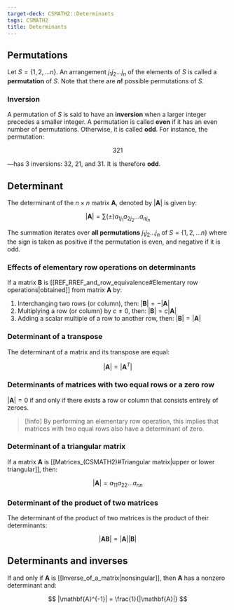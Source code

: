 ```yaml
---
target-deck: CSMATH2::Determinants
tags: CSMATH2
title: Determinants
---
```


## Permutations

Let $S = \{1, 2, ... n\}$. An arrangement $j_1j_2...j_n$ of the elements of $S$ is called a **permutation** of $S$. Note that there are **$n!$** possible permutations of $S$.

<!--ID: 1717416468081-->

### Inversion

A permutation of $S$ is said to have an **inversion** when a larger integer precedes a smaller integer. A permutation is called **even** if it has an even number of permutations. Otherwise, it is called **odd**. For instance, the permutation:

$$
321
$$

—has 3 inversions: $32$, $21$, and $31$. It is therefore **odd**.

<!--ID: 1717416468088-->

## Determinant

The determinant of the $n \times n$ matrix $\mathbf{A}$, denoted by $|\mathbf{A}|$ is given by:

$$
|\mathbf{A}| = \sum (\pm) a_{1j_1}a_{2j_2}\dots a_{nj_n}
$$

The summation iterates over **all permutations** $j_1 j_2 \dots j_n$ of $S = \{1, 2, ... n\}$ where the sign is taken as positive if the permutation is even, and negative if it is odd.

<!--ID: 1717416468094-->

### Effects of elementary row operations on determinants

If a matrix $\mathbf{B}$ is [[REF_RREF_and_row_equivalence#Elementary row operations|obtained]] from matrix $\mathbf{A}$ by:

1. Interchanging two rows (or column), then: $|\mathbf{B}| = -|\mathbf{A}|$
2. Multiplying a row (or column) by $c \neq 0$, then: $|\mathbf{B}| = c|\mathbf{A}|$
3. Adding a scalar multiple of a row to another row, then: $|\mathbf{B}| = |\mathbf{A}|$
<!--ID: 1717416468099-->

### Determinant of a transpose

The determinant of a matrix and its transpose are equal:

$$
|\mathbf{A}| = |\mathbf{A}^T|
$$

<!--ID: 1717416468104-->

### Determinants of matrices with two equal rows or a zero row

$|\mathbf{A}| = 0$ if and only if there exists a row or column that consists entirely of zeroes.

>[!info] By performing an elementary row operation, this implies that matrices with two equal rows also have a determinant of zero.

<!--ID: 1717416468109-->

### Determinant of a triangular matrix

If a matrix $\mathbf{A}$ is [[Matrices_(CSMATH2)#Triangular matrix|upper or lower triangular]], then:

$$
|\mathbf{A}| = a_{11}a_{22}\dots a_{nn}
$$

<!--ID: 1717416468114-->

### Determinant of the product of two matrices

The determinant of the product of two matrices is the product of their determinants:

$$
|\mathbf{A}\mathbf{B}| = |\mathbf{A}||\mathbf{B}|
$$

<!--ID: 1717416468120-->

## Determinants and inverses

If and only if $\mathbf{A}$ is [[Inverse_of_a_matrix|nonsingular]], then $\mathbf{A}$ has a nonzero determinant and:

$$
|\mathbf{A}^{-1}| = \frac{1}{|\mathbf{A}|}
$$

<!--ID: 1717416468124-->
